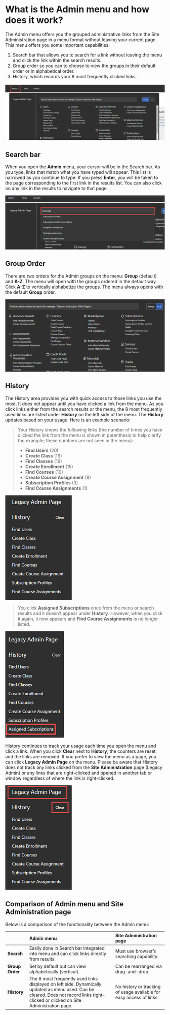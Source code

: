 # What is the Admin menu and how does it work?

The Admin menu offers you the grouped administrative links from the Site Administration page in a menu format without leaving your current page. This menu offers you some important capabilities:
1. Search bar that allows you to search for a link without leaving the menu and click the link within the search results.
1. Group order so you can to choose to view the groups in their default order or in alphabetical order. 
1. History, which records your 8 most frequently clicked links.

![](/tms/images/admin-menu-initial.png)

## Search bar
When you open the **Admin** menu, your cursor will be in the Search bar. As you type, links that match what you have typed will appear. This list is narrowed as you continue to type. If you press **Enter**, you will be taken to the page corresponding to the first link in the results list. You can also click on any link in the results to navigate to that page.

![](/tms/images/admin-search-bar.png)

## Group Order
There are two orders for the Admin groups on the menu: **Group** (default) and **A-Z**. The menu will open with the groups ordered in the default way. Click **A-Z** to vertically alphabetize the groups. The menu always opens with the default **Group** order.

![](/tms/images/admin-alpha-sort.png)

## History
The History area provides you with quick access to those links you use the most. It does not appear until you have clicked a link from the menu. As you click links either from the search results or the menu, the 8 most frequently used links are listed under **History** on the left side of the menu. The **History** updates based on your usage. Here is an example scenario:
> Your History shows the following links (the number of times you have clicked the link from the menu is shown in parenthesis to help clarify the example; these numbers are not seen in the menu):
>- **Find Users** (20)
>- **Create Class** (19)
>- **Find Classes** (19)
>- **Create Enrollment** (15)
>- **Find Courses** (10)
>- **Create Course Assignment** (8)
>- **Subscription Profiles** (3)
>- **Find Course Assignments** (1)

![](/tms/images/admin-history.png)

> You click **Assigned Subscriptions** once from the menu or search results and it doesn’t appear under **History**. However, when you click it again, it now appears and **Find Course Assignments** is no longer listed.

![](/tms/images/admin-history-2.png)

History continues to track your usage each time you open the menu and click a link. When you click **Clear** next to **History**, the counters are reset, and the links are removed. If you prefer to view the menu as a page, you can click **Legacy Admin Page** on the menu. Please be aware that History does not track any links clicked from the **Site Administration** page (Legacy Admin) or any links that are right-clicked and opened in another tab or window regardless of where the link is right-clicked.

![](/tms/images/admin-history-clear-legacy.png)

## Comparison of Admin menu and Site Administration page
Below is a comparison of the functionality between the Admin menu:

| | **Admin menu** | **Site Administration page** |
|:--------|:--------|:--------|
| **Search** | Easily done in Search bar integrated into menu and can click links directly from results. | Must use browser’s searching capability. |
| **Group Order** | Set by default but can view alphabetically (vertical). | Can be rearranged via drag-and-drop. |
| **History** | The 8 most frequently used links displayed on left side. Dynamically updated as menu used. Can be cleared. Does not record links right-clicked or clicked on Site Administration page. | No history or tracking of usage available for easy access of links. |
